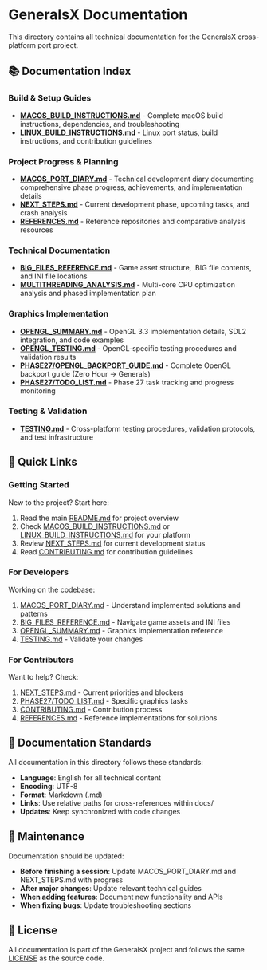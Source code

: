 # GeneralsX Documentation

This directory contains all technical documentation for the GeneralsX cross-platform port project.

## 📚 Documentation Index

### Build & Setup Guides
- **[MACOS_BUILD_INSTRUCTIONS.md](MACOS_BUILD_INSTRUCTIONS.md)** - Complete macOS build instructions, dependencies, and troubleshooting
- **[LINUX_BUILD_INSTRUCTIONS.md](LINUX_BUILD_INSTRUCTIONS.md)** - Linux port status, build instructions, and contribution guidelines

### Project Progress & Planning
- **[MACOS_PORT_DIARY.md](MACOS_PORT_DIARY.md)** - Technical development diary documenting comprehensive phase progress, achievements, and implementation details
- **[NEXT_STEPS.md](NEXT_STEPS.md)** - Current development phase, upcoming tasks, and crash analysis
- **[REFERENCES.md](REFERENCES.md)** - Reference repositories and comparative analysis resources

### Technical Documentation
- **[BIG_FILES_REFERENCE.md](Misc/BIG_FILES_REFERENCE.md)** - Game asset structure, .BIG file contents, and INI file locations
- **[MULTITHREADING_ANALYSIS.md](Misc/MULTITHREADING_ANALYSIS.md)** - Multi-core CPU optimization analysis and phased implementation plan

### Graphics Implementation
- **[OPENGL_SUMMARY.md](Misc/OPENGL_SUMMARY.md)** - OpenGL 3.3 implementation details, SDL2 integration, and code examples
- **[OPENGL_TESTING.md](Misc/OPENGL_TESTING.md)** - OpenGL-specific testing procedures and validation results
- **[PHASE27/OPENGL_BACKPORT_GUIDE.md](PHASE27/OPENGL_BACKPORT_GUIDE.md)** - Complete OpenGL backport guide (Zero Hour → Generals)
- **[PHASE27/TODO_LIST.md](PHASE27/TODO_LIST.md)** - Phase 27 task tracking and progress monitoring

### Testing & Validation
- **[TESTING.md](TESTING.md)** - Cross-platform testing procedures, validation protocols, and test infrastructure

## 🔗 Quick Links

### Getting Started
New to the project? Start here:
1. Read the main [README.md](../README.md) for project overview
2. Check [MACOS_BUILD_INSTRUCTIONS.md](MACOS_BUILD_INSTRUCTIONS.md) or [LINUX_BUILD_INSTRUCTIONS.md](LINUX_BUILD_INSTRUCTIONS.md) for your platform
3. Review [NEXT_STEPS.md](NEXT_STEPS.md) for current development status
4. Read [CONTRIBUTING.md](../CONTRIBUTING.md) for contribution guidelines

### For Developers
Working on the codebase:
1. [MACOS_PORT_DIARY.md](MACOS_PORT_DIARY.md) - Understand implemented solutions and patterns
2. [BIG_FILES_REFERENCE.md](Misc/BIG_FILES_REFERENCE.md) - Navigate game assets and INI files
3. [OPENGL_SUMMARY.md](Misc/OPENGL_SUMMARY.md) - Graphics implementation reference
4. [TESTING.md](TESTING.md) - Validate your changes

### For Contributors
Want to help? Check:
1. [NEXT_STEPS.md](NEXT_STEPS.md) - Current priorities and blockers
2. [PHASE27/TODO_LIST.md](PHASE27/TODO_LIST.md) - Specific graphics tasks
3. [CONTRIBUTING.md](../CONTRIBUTING.md) - Contribution process
4. [REFERENCES.md](REFERENCES.md) - Reference implementations for solutions

## 📖 Documentation Standards

All documentation in this directory follows these standards:
- **Language**: English for all technical content
- **Encoding**: UTF-8
- **Format**: Markdown (.md)
- **Links**: Use relative paths for cross-references within docs/
- **Updates**: Keep synchronized with code changes

## 🔄 Maintenance

Documentation should be updated:
- **Before finishing a session**: Update MACOS_PORT_DIARY.md and NEXT_STEPS.md with progress
- **After major changes**: Update relevant technical guides
- **When adding features**: Document new functionality and APIs
- **When fixing bugs**: Update troubleshooting sections

## 📝 License

All documentation is part of the GeneralsX project and follows the same [LICENSE](../LICENSE.md) as the source code.
